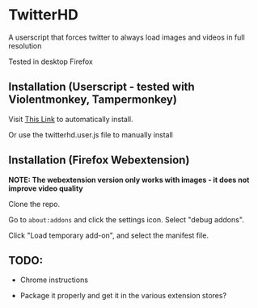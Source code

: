 # TwitterHD
A userscript that forces twitter to always load images and videos in full resolution

Tested in desktop Firefox

## Installation (Userscript - tested with Violentmonkey, Tampermonkey)

Visit [This Link](https://raw.githubusercontent.com/DavidBuchanan314/TwitterHD/main/twitterhd.user.js) to automatically install.

Or use the twitterhd.user.js file to manually install

## Installation (Firefox Webextension)

**NOTE: The webextension version only works with images - it does not improve video quality**

Clone the repo.

Go to `about:addons` and click the settings icon. Select "debug addons".

Click "Load temporary add-on", and select the manifest file.

## TODO:

- Chrome instructions

- Package it properly and get it in the various extension stores?
